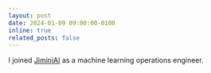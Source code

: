 ```yaml
---
layout: post
date: 2024-01-09 09:00:00-0100
inline: true
related_posts: false
---
```


I joined [JiminiAI](https://jimini.ai) as a machine learning operations engineer.
